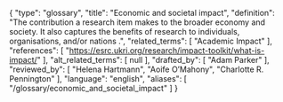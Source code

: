 {
    "type": "glossary",
    "title": "Economic and societal impact",
    "definition": "The contribution a research item makes to the broader economy and society. It also captures the benefits of research to individuals, organisations, and/or nations .",
    "related_terms": [
        "Academic Impact"
    ],
    "references": [
        "https://esrc.ukri.org/research/impact-toolkit/what-is-impact/"
    ],
    "alt_related_terms": [
        null
    ],
    "drafted_by": [
        "Adam Parker"
    ],
    "reviewed_by": [
        "Helena Hartmann",
        "Aoife O’Mahony",
        "Charlotte R. Pennington"
    ],
    "language": "english",
    "aliases": [
        "/glossary/economic_and_societal_impact"
    ]
}
